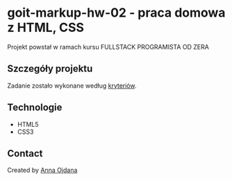 # goit-markup-hw-02 - praca domowa z HTML, CSS

Projekt powstał w ramach kursu FULLSTACK PROGRAMISTA OD ZERA
> 

## Szczegóły projektu

Zadanie zostało wykonane według [kryteriów](https://github.com/goitacademy/html-css-homework/blob/master/2-css/README.pl.md). 

## Technologie
- HTML5
- CSS3

## Contact
Created by [Anna Ojdana](https://pl.linkedin.com/in/anna-ojdana-104b05225) 



